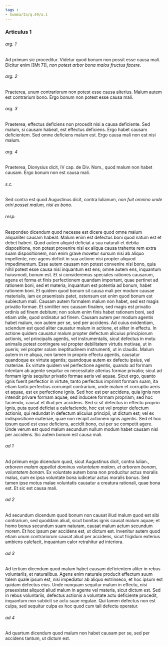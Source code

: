 ```yaml
---
tags : 
- Summa/Ia/q.49/a.1
---
```


### Articulus 1

###### arg. 1
Ad primum sic proceditur. Videtur quod bonum non possit esse causa mali. Dicitur enim [[Mt 7]], *non potest arbor bona malos fructus facere*.

###### arg. 2
Praeterea, unum contrariorum non potest esse causa alterius. Malum autem est contrarium bono. Ergo bonum non potest esse causa mali.

###### arg. 3
Praeterea, effectus deficiens non procedit nisi a causa deficiente. Sed malum, si causam habeat, est effectus deficiens. Ergo habet causam deficientem. Sed omne deficiens malum est. Ergo causa mali non est nisi malum.

###### arg. 4
Praeterea, Dionysius dicit, IV cap. de Div. Nom., quod malum non habet causam. Ergo bonum non est causa mali.

###### s.c.
Sed contra est quod Augustinus dicit, contra Iulianum, *non fuit omnino unde oriri posset malum, nisi ex bono*.

###### resp.
Respondeo dicendum quod necesse est dicere quod omne malum aliqualiter causam habeat. Malum enim est defectus boni quod natum est et debet haberi. Quod autem aliquid deficiat a sua naturali et debita dispositione, non potest provenire nisi ex aliqua causa trahente rem extra suam dispositionem, non enim grave movetur sursum nisi ab aliquo impellente, nec agens deficit in sua actione nisi propter aliquod impedimentum. Esse autem causam non potest convenire nisi bono, quia nihil potest esse causa nisi inquantum est ens; omne autem ens, inquantum huiusmodi, bonum est. Et si consideremus speciales rationes causarum, agens et forma et finis perfectionem quandam important, quae pertinet ad rationem boni, sed et materia, inquantum est potentia ad bonum, habet rationem boni. Et quidem quod bonum sit causa mali per modum causae materialis, iam ex praemissis patet, ostensum est enim quod bonum est subiectum mali. Causam autem formalem malum non habet, sed est magis privatio formae. Et similiter nec causam finalem, sed magis est privatio ordinis ad finem debitum; non solum enim finis habet rationem boni, sed etiam utile, quod ordinatur ad finem. Causam autem per modum agentis habet malum, non autem per se, sed per accidens. Ad cuius evidentiam, sciendum est quod aliter causatur malum in actione, et aliter in effectu. In actione quidem causatur malum propter defectum alicuius principiorum actionis, vel principalis agentis, vel instrumentalis, sicut defectus in motu animalis potest contingere vel propter debilitatem virtutis motivae, ut in pueris; vel propter solam ineptitudinem instrumenti, ut in claudis. Malum autem in re aliqua, non tamen in proprio effectu agentis, causatur quandoque ex virtute agentis; quandoque autem ex defectu ipsius, vel materiae. Ex virtute quidem vel perfectione agentis, quando ad formam intentam ab agente sequitur ex necessitate alterius formae privatio; sicut ad formam ignis sequitur privatio formae aeris vel aquae. Sicut ergo, quanto ignis fuerit perfectior in virtute, tanto perfectius imprimit formam suam, ita etiam tanto perfectius corrumpit contrarium, unde malum et corruptio aeris et aquae, est ex perfectione ignis. Sed hoc est per accidens, quia ignis non intendit privare formam aquae, sed inducere formam propriam; sed hoc faciendo, causat et illud per accidens. Sed si sit defectus in effectu proprio ignis, puta quod deficiat a calefaciendo, hoc est vel propter defectum actionis, qui redundat in defectum alicuius principii, ut dictum est; vel ex indispositione materiae, quae non recipit actionem ignis agentis. Sed et hoc ipsum quod est esse deficiens, accidit bono, cui per se competit agere. Unde verum est quod malum secundum nullum modum habet causam nisi per accidens. Sic autem bonum est causa mali.

###### ad 1
Ad primum ergo dicendum quod, sicut Augustinus dicit, contra Iulian., *arborem malam appellat dominus voluntatem malam, et arborem bonam, voluntatem bonam*. Ex voluntate autem bona non producitur actus moralis malus, cum ex ipsa voluntate bona iudicetur actus moralis bonus. Sed tamen ipse motus malae voluntatis causatur a creatura rationali, quae bona est. Et sic est causa mali.

###### ad 2
Ad secundum dicendum quod bonum non causat illud malum quod est sibi contrarium, sed quoddam aliud, sicut bonitas ignis causat malum aquae; et homo bonus secundum suam naturam, causat malum actum secundum morem. Et hoc ipsum per accidens est, ut dictum est. Invenitur autem quod etiam unum contrariorum causat aliud per accidens, sicut frigidum exterius ambiens calefacit, inquantum calor retrahitur ad interiora.

###### ad 3
Ad tertium dicendum quod malum habet causam deficientem aliter in rebus voluntariis, et naturalibus. Agens enim naturale producit effectum suum talem quale ipsum est, nisi impediatur ab aliquo extrinseco, et hoc ipsum est quidam defectus eius. Unde nunquam sequitur malum in effectu, nisi praeexistat aliquod aliud malum in agente vel materia, sicut dictum est. Sed in rebus voluntariis, defectus actionis a voluntate actu deficiente procedit, inquantum non subiicit se actu suae regulae. Qui tamen defectus non est culpa, sed sequitur culpa ex hoc quod cum tali defectu operatur.

###### ad 4
Ad quartum dicendum quod malum non habet causam per se, sed per accidens tantum, ut dictum est.

